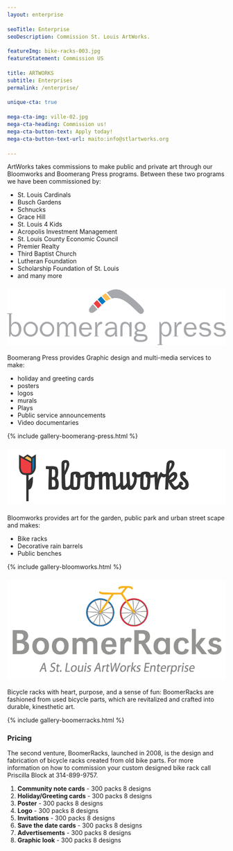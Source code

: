 ```yaml
---
layout: enterprise

seoTitle: Enterprise
seoDescription: Commission St. Louis ArtWorks.

featureImg: bike-racks-003.jpg
featureStatement: Commission US

title: ARTWORKS
subtitle: Enterprises
permalink: /enterprise/

unique-cta: true

mega-cta-img: ville-02.jpg
mega-cta-heading: Commission us!
mega-cta-button-text: Apply today!
mega-cta-button-text-url: maito:info@stlartworks.org

---
```


ArtWorks takes commissions to make public and private art through our Bloomworks and Boomerang Press programs. Between these two programs we have been commissioned by:

- St. Louis Cardinals
- Busch Gardens
- Schnucks
- Grace Hill
- St. Louis 4 Kids
- Acropolis Investment Management
- St. Louis County Economic Council
- Premier Realty
- Third Baptist Church
- Lutheran Foundation
- Scholarship Foundation of St. Louis
- and many more

### ![boomerang press](/images/svg/boomerang-press-2.svg)
Boomerang Press provides Graphic design and multi-media services to make:

- holiday and greeting cards
- posters
- logos
- murals
- Plays
- Public service announcements
- Video documentaries


{% include gallery-boomerang-press.html %}

### ![bloomworks](/images/svg/bloomworks.svg)
Bloomworks provides art for the garden, public park and urban street scape and makes:

- Bike racks
- Decorative rain barrels
- Public benches

{% include gallery-bloomworks.html %}


### ![boomerracks](/images/svg/boomerracks_logo.jpg)
Bicycle racks with heart, purpose, and a sense of fun:  BoomerRacks are fashioned from used bicycle parts, which are revitalized and crafted into durable, kinesthetic art.

{% include gallery-boomerracks.html %}


### Pricing

The second venture, BoomerRacks, launched in 2008, is the design and fabrication of bicycle racks created from old bike parts.  For more information on how to commission your custom designed bike rack call Priscilla Block at 314-899-9757.

1. **Community note cards** - 300 packs 8 designs
1. **Holiday/Greeting cards** - 300 packs 8 designs
1. **Poster** - 300 packs 8 designs
1. **Logo** - 300 packs 8 designs
1. **Invitations** - 300 packs 8 designs
1. **Save the date cards** - 300 packs 8 designs
1. **Advertisements** - 300 packs 8 designs
1. **Graphic look** - 300 packs 8 designs
